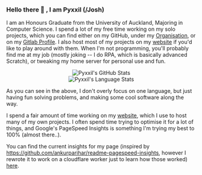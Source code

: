 ### Hello there 👋 <!--, General Kenobi -->, I am Pyxxil (/Josh)

I am an Honours Graduate from the University of Auckland, Majoring in Computer Science. I spend a lot of my free time working on my solo projects, which you can find either on my GitHub, under my [Organisation](https://github.com/Pyxxilated-Studios), or on my [Gitlab Profile](https://gitlab.com/Pyxxil). I also host most of my projects on my [website](https://www.pyxxilated.studio) if you'd like to play around with them. When I'm not programming, you'll probably find me at my job (mostly joking -- I do RPA, which is basically advanced Scratch), or tweaking my home server for personal use and fun.

<p align="center">
  <img src="https://github-readme-stats.vercel.app/api?username=pyxxil&show_icons=true&theme=radical" alt="Pyxxil's GitHub Stats" />
  <br />
  <img src="https://github-readme-stats.vercel.app/api/top-langs/?username=pyxxil&layout=compact&theme=radical" alt="Pyxxil's Language Stats" />
</p>

As you can see in the above, I don't overly focus on one language, but just having fun solving problems, and making some cool software along the way.

I spend a fair amount of time working on my [website](https://www.pyxxilated.studio), which I use to host many of my own projects. I often spend time trying to optimise it for a lot of things, and Google's PageSpeed Insights is something I'm trying my best to 100% (almost there..).

You can find the current insights for my page (inspired by https://github.com/ankurparihar/readme-pagespeed-insights, however I rewrote it to work on a cloudflare worker just to learn how those worked) [here](https://insights.pyxxilated.studio/?site=https://www.pyxxilated.studio).
